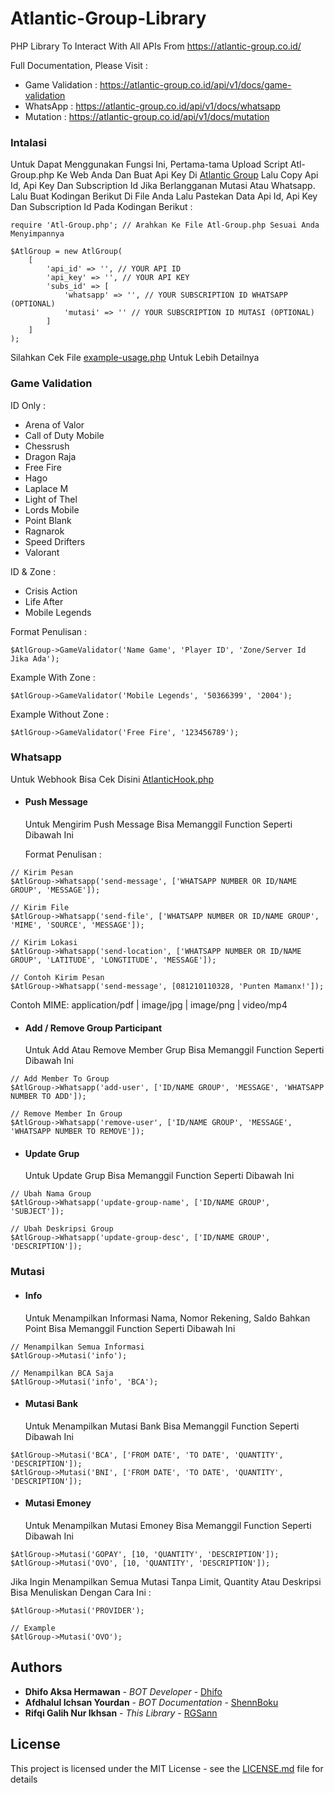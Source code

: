 # Atlantic-Group-Library

PHP Library To Interact With All APIs From https://atlantic-group.co.id/

Full Documentation, Please Visit :
- Game Validation : https://atlantic-group.co.id/api/v1/docs/game-validation
- WhatsApp        : https://atlantic-group.co.id/api/v1/docs/whatsapp
- Mutation        : https://atlantic-group.co.id/api/v1/docs/mutation

### Intalasi
Untuk Dapat Menggunakan Fungsi Ini, Pertama-tama Upload Script Atl-Group.php Ke Web Anda Dan Buat Api Key Di [Atlantic Group](https://atlantic-group.co.id/) Lalu Copy Api Id, Api Key Dan Subscription Id Jika Berlangganan Mutasi Atau Whatsapp. Lalu Buat Kodingan Berikut Di File Anda Lalu Pastekan Data Api Id, Api Key Dan Subscription Id Pada Kodingan Berikut :
```
require 'Atl-Group.php'; // Arahkan Ke File Atl-Group.php Sesuai Anda Menyimpannya

$AtlGroup = new AtlGroup(
    [
        'api_id' => '', // YOUR API ID
        'api_key' => '', // YOUR API KEY
        'subs_id' => [
            'whatsapp' => '', // YOUR SUBSCRIPTION ID WHATSAPP (OPTIONAL)
            'mutasi' => '' // YOUR SUBSCRIPTION ID MUTASI (OPTIONAL)
        ]
    ]
);
```
Silahkan Cek File [example-usage.php](example-usage.php) Untuk Lebih Detailnya

### Game Validation
ID Only :
- Arena of Valor
- Call of Duty Mobile
- Chessrush
- Dragon Raja
- Free Fire
- Hago
- Laplace M
- Light of Thel
- Lords Mobile
- Point Blank
- Ragnarok
- Speed Drifters
- Valorant

ID & Zone :
- Crisis Action
- Life After
- Mobile Legends

Format Penulisan :
```
$AtlGroup->GameValidator('Name Game', 'Player ID', 'Zone/Server Id Jika Ada');
```
Example With Zone :
```
$AtlGroup->GameValidator('Mobile Legends', '50366399', '2004');
```
Example Without Zone :
```
$AtlGroup->GameValidator('Free Fire', '123456789');
```

### Whatsapp
Untuk Webhook Bisa Cek Disini [AtlanticHook.php](https://github.com/ShennBoku/AtlanticWhatsApp/blob/master/AtlanticHook.php)
- #### Push Message
  Untuk Mengirim Push Message Bisa Memanggil Function Seperti Dibawah Ini
  
  Format Penulisan :
```
// Kirim Pesan
$AtlGroup->Whatsapp('send-message', ['WHATSAPP NUMBER OR ID/NAME GROUP', 'MESSAGE']);

// Kirim File
$AtlGroup->Whatsapp('send-file', ['WHATSAPP NUMBER OR ID/NAME GROUP', 'MIME', 'SOURCE', 'MESSAGE']);

// Kirim Lokasi
$AtlGroup->Whatsapp('send-location', ['WHATSAPP NUMBER OR ID/NAME GROUP', 'LATITUDE', 'LONGTITUDE', 'MESSAGE']);

// Contoh Kirim Pesan
$AtlGroup->Whatsapp('send-message', [081210110328, 'Punten Mamanx!']);
```
  Contoh MIME: application/pdf | image/jpg | image/png | video/mp4
- #### Add / Remove Group Participant
  Untuk Add Atau Remove Member Grup Bisa Memanggil Function Seperti Dibawah Ini
```
// Add Member To Group
$AtlGroup->Whatsapp('add-user', ['ID/NAME GROUP', 'MESSAGE', 'WHATSAPP NUMBER TO ADD']);

// Remove Member In Group
$AtlGroup->Whatsapp('remove-user', ['ID/NAME GROUP', 'MESSAGE', 'WHATSAPP NUMBER TO REMOVE']);
```
- #### Update Grup
  Untuk Update Grup Bisa Memanggil Function Seperti Dibawah Ini
```
// Ubah Nama Group
$AtlGroup->Whatsapp('update-group-name', ['ID/NAME GROUP', 'SUBJECT']);

// Ubah Deskripsi Group
$AtlGroup->Whatsapp('update-group-desc', ['ID/NAME GROUP', 'DESCRIPTION']);
```
### Mutasi
- #### Info
  Untuk Menampilkan Informasi Nama, Nomor Rekening, Saldo Bahkan Point Bisa Memanggil Function Seperti Dibawah Ini
```
// Menampilkan Semua Informasi
$AtlGroup->Mutasi('info');

// Menampilkan BCA Saja
$AtlGroup->Mutasi('info', 'BCA');
```
- #### Mutasi Bank
  Untuk Menampilkan Mutasi Bank Bisa Memanggil Function Seperti Dibawah Ini
```
$AtlGroup->Mutasi('BCA', ['FROM DATE', 'TO DATE', 'QUANTITY', 'DESCRIPTION']);
$AtlGroup->Mutasi('BNI', ['FROM DATE', 'TO DATE', 'QUANTITY', 'DESCRIPTION']);
```
- #### Mutasi Emoney
  Untuk Menampilkan Mutasi Emoney Bisa Memanggil Function Seperti Dibawah Ini
```
$AtlGroup->Mutasi('GOPAY', [10, 'QUANTITY', 'DESCRIPTION']);
$AtlGroup->Mutasi('OVO', [10, 'QUANTITY', 'DESCRIPTION']);
```

Jika Ingin Menampilkan Semua Mutasi Tanpa Limit, Quantity Atau Deskripsi Bisa Menuliskan Dengan Cara Ini :
```
$AtlGroup->Mutasi('PROVIDER');

// Example
$AtlGroup->Mutasi('OVO');
```

## Authors
* **Dhifo Aksa Hermawan** - *BOT Developer* - [Dhifo](https://www.facebook.com/dhifoaksa)
* **Afdhalul Ichsan Yourdan** - *BOT Documentation* - [ShennBoku](https://facebook.com/ShennBoku)
* **Rifqi Galih Nur Ikhsan** - *This Library* - [RGSann](https://facebook.com/rgsann)

## License

This project is licensed under the MIT License - see the [LICENSE.md](LICENSE.md) file for details
